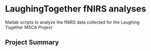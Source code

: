 # LaughingTogether fNIRS analyses

Matlab scripts to analyze the fNIRS data collected for the Laughing Together MSCA Project

## Project Summary

